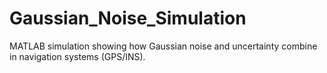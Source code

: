 # Gaussian_Noise_Simulation
MATLAB simulation showing how Gaussian noise and uncertainty combine in navigation systems (GPS/INS).

